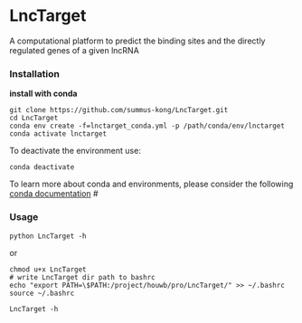 # LncTarget
A computational platform to predict the binding sites and the directly regulated genes of a given lncRNA 

### Installation
**install with conda**
```
git clone https://github.com/summus-kong/LncTarget.git
cd LncTarget
conda env create -f=lnctarget_conda.yml -p /path/conda/env/lnctarget
conda activate lnctarget
```
To deactivate the environment use:
```
conda deactivate
```
To learn more about conda and environments, please consider the following [conda documentation](https://docs.conda.io/projects/conda/en/latest/user-guide/getting-started.html#)
\# 
### Usage
```
python LncTarget -h
```
or
```
chmod u+x LncTarget
# write LncTarget dir path to bashrc
echo "export PATH=\$PATH:/project/houwb/pro/LncTarget/" >> ~/.bashrc
source ~/.bashrc
```
```
LncTarget -h
```
